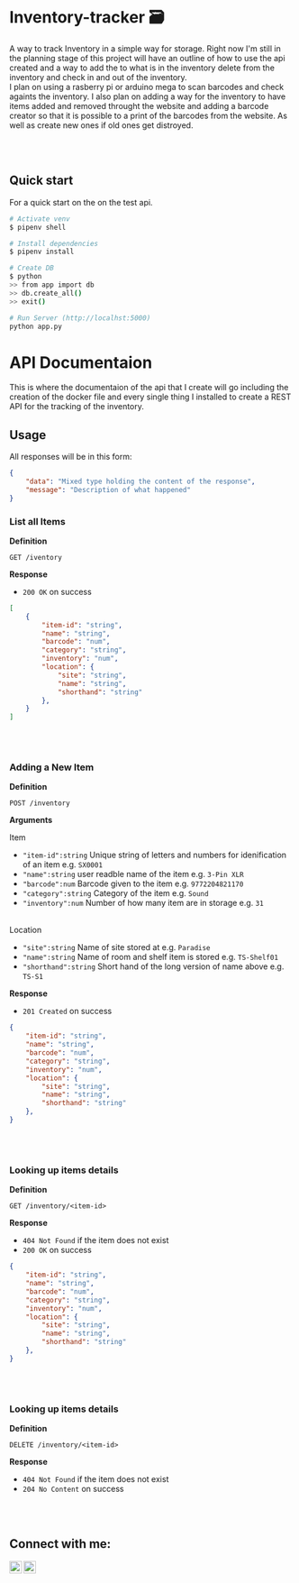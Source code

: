 # Inventory-tracker 🗃

A way to track Inventory in a simple way for storage. Right now I'm still in the planning stage of this project will have an outline of how to use the api created and a way to add the to what is in the inventory delete from the inventory and check in and out of the inventory.
<br>
I plan on using a rasberry pi or arduino mega to scan barcodes and check againts the inventory. I also plan on adding a way for the inventory to have items added and removed throught the website and adding a barcode creator so that it is possible to a print of the barcodes from the website. As well as create new ones if old ones get distroyed.

<br>
<br>

## Quick start

For a quick start on the on the test api.

```bash
# Activate venv
$ pipenv shell

# Install dependencies
$ pipenv install

# Create DB
$ python
>> from app import db
>> db.create_all()
>> exit()

# Run Server (http://localhst:5000)
python app.py
```


# API Documentaion

This is where the documentaion of the api that I create will go including the creation of the docker file and every single thing I installed to create a REST API for the tracking of the inventory.

## Usage

All responses will be in this form:

```JSON
{
    "data": "Mixed type holding the content of the response",
    "message": "Description of what happened"
}
```

### List all Items

**Definition**

`GET /iventory`

**Response**

- `200 OK` on success

```JSON
[
    {
        "item-id": "string",
        "name": "string",
        "barcode": "num",
        "category": "string",
        "inventory": "num",
        "location": {
            "site": "string",
            "name": "string",
            "shorthand": "string"
        },
    }
]
```

<br>
<br>

### Adding a New Item

**Definition**

`POST /inventory`

**Arguments**

Item

- `"item-id":string` Unique string of letters and numbers for idenification of an item e.g. `SX0001`
- `"name":string` user readble name of the item e.g. `3-Pin XLR`
- `"barcode":num` Barcode given to the item e.g. `9772204821170`
- `"category":string` Category of the item e.g. `Sound`
- `"inventory":num` Number of how many item are in storage e.g. `31`

<br>
Location

- `"site":string` Name of site stored at e.g. `Paradise`
- `"name":string` Name of room and shelf item is stored e.g. `TS-Shelf01`
- `"shorthand":string` Short hand of the long version of name above e.g. `TS-S1`

**Response**

- `201 Created` on success

```JSON
{
    "item-id": "string",
    "name": "string",
    "barcode": "num",
    "category": "string",
    "inventory": "num",
    "location": {
        "site": "string",
        "name": "string",
        "shorthand": "string"
    },
}
```

<br>
<br>

### Looking up items details

**Definition**

`GET /inventory/<item-id>`

**Response**

- `404 Not Found` if the item does not exist
- `200 OK` on success

```JSON
{
    "item-id": "string",
    "name": "string",
    "barcode": "num",
    "category": "string",
    "inventory": "num",
    "location": {
        "site": "string",
        "name": "string",
        "shorthand": "string"
    },
}
```

<br>
<br>

### Looking up items details

**Definition**

`DELETE /inventory/<item-id>`

**Response**

- `404 Not Found` if the item does not exist
- `204 No Content` on success

<br>
<br>

## Connect with me:

[<img align="left" alt="codeSTACKr | Twitter" width="22px" src="https://cdn.jsdelivr.net/npm/simple-icons@v3/icons/twitter.svg" />][twitter]
[<img align="left" alt="codeSTACKr | Instagram" width="22px" src="https://cdn.jsdelivr.net/npm/simple-icons@v3/icons/instagram.svg" />][instagram]

<br />

[twitter]: https://twitter.com/XeTENcO
[instagram]: https://instagram.com/nathaniel.chang
